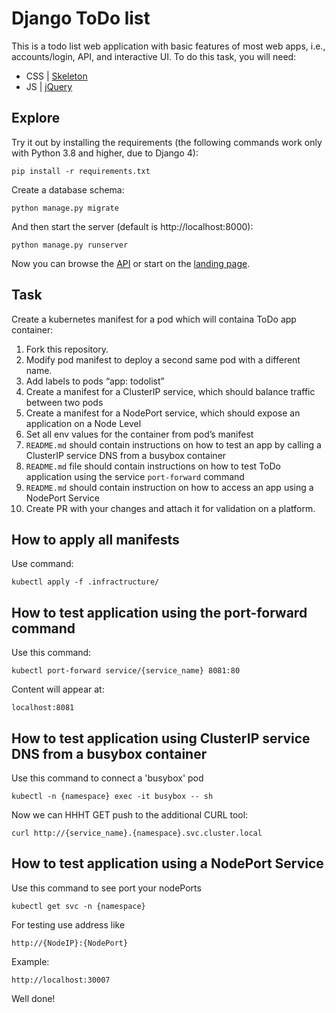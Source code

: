 # Django ToDo list

This is a todo list web application with basic features of most web apps, i.e., accounts/login, API, and interactive UI. To do this task, you will need:

- CSS | [Skeleton](http://getskeleton.com/)
- JS  | [jQuery](https://jquery.com/)

## Explore

Try it out by installing the requirements (the following commands work only with Python 3.8 and higher, due to Django 4):

```
pip install -r requirements.txt
```

Create a database schema:

```
python manage.py migrate
```

And then start the server (default is http://localhost:8000):

```
python manage.py runserver
```

Now you can browse the [API](http://localhost:8000/api/) or start on the [landing page](http://localhost:8000/).

## Task

Create a kubernetes manifest for a pod which will containa ToDo app container:

1. Fork this repository.
1. Modify pod manifest to deploy a second same pod with a different name.
1. Add labels to pods “app: todolist”
1. Create a manifest for a ClusterIP service, which should balance traffic between two pods
1. Create a manifest for a NodePort service, which should expose an application on a Node Level
1. Set all env values for the container from pod’s manifest
1. `README.md` should contain instructions on how to test an app by calling a ClusterIP service DNS from a busybox container
1. `README.md` file should contain instructions on how to test ToDo application using the service `port-forward` command
1. `README.md` should contain instruction on how to access an app using a NodePort Service
1. Create PR with your changes and attach it for validation on a platform.


## How to apply all manifests
Use command:
```
kubectl apply -f .infractructure/
```

## How to test application using the port-forward command
Use this command:
```
kubectl port-forward service/{service_name} 8081:80
```
Content will appear at: 
```
localhost:8081
```

## How to test application using ClusterIP service DNS from a busybox container
Use this command to connect a 'busybox' pod
```
kubectl -n {namespace} exec -it busybox -- sh
```

Now we can HHHT GET push to the additional CURL tool:
```
curl http://{service_name}.{namespace}.svc.cluster.local
```

## How to test application using a NodePort Service
Use this command to see port your nodePorts
```
kubectl get svc -n {namespace}
```
For testing use address like
```
http://{NodeIP}:{NodePort}
```
Example:
```
http://localhost:30007
```

Well done!